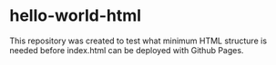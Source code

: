 # hello-world-html

This repository was created to test what minimum HTML structure is needed before index.html can be deployed with Github Pages.

